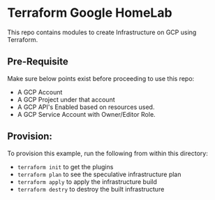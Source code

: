 # Terraform Google HomeLab

This repo contains  modules to create Infrastructure on GCP using Terraform.

## Pre-Requisite 

Make sure below points exist before proceeding to use this repo:

- A GCP Account 
- A GCP Project under that account 
- A GCP API's Enabled based on resources used.
- A GCP Service Account with Owner/Editor Role.

## Provision:

To provision this example, run the following from within this directory:
- `terraform init` to get the plugins
- `terraform plan` to see the speculative infrastructure plan
- `terraform apply` to apply the infrastructure build
- `terraform destry` to destroy the built infrastructure